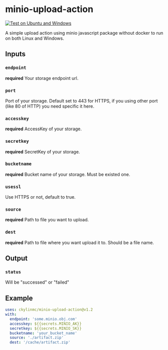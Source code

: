 # minio-upload-action

[![Test on Ubuntu and Windows](https://github.com/CKylinMC/minio-upload-action/actions/workflows/Test.yml/badge.svg)](https://github.com/CKylinMC/minio-upload-action/actions/workflows/Test.yml)

A simple upload action using minio javascript package without docker to run on both Linux and Windows.

## Inputs

### `endpoint`
**required** Your storage endpoint url.

### `port`
Port of your storage. Default set to 443 for HTTPS, if you using other port (like 80 of HTTP) you need specific it here. 

### `accesskey`
**required** AccessKey of your storage.

### `secretkey`
**required** SecretKey of your storage.

### `bucketname`
**required** Bucket name of your storage. Must be existed one.

### `usessl`
Use HTTPS or not, default to true.

### `source`
**required** Path to file you want to upload.

### `dest`
**required** Path to file where you want upload it to. Should be a file name.

## Output

### `status`
Will be "successed" or "failed"

## Example

```yaml
uses: ckylinmc/minio-upload-action@v1.2
with:
  endpoint: 'some.minio.obj.com'
  accesskey: ${{secrets.MINIO_AK}}
  secretkey: ${{secrets.MINIO_SK}}
  bucketname: 'your_bucket_name'
  source: './artifact.zip'
  dest: '/cache/artifact.zip'
```